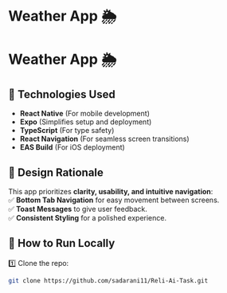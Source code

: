 ﻿# Weather App 🌦️
# Weather App 🌦️  

## 📌 Technologies Used  
- **React Native** (For mobile development)  
- **Expo** (Simplifies setup and deployment)  
- **TypeScript** (For type safety)  
- **React Navigation** (For seamless screen transitions)  
- **EAS Build** (For iOS deployment)  

## 🎨 Design Rationale  
This app prioritizes **clarity, usability, and intuitive navigation**:  
✅ **Bottom Tab Navigation** for easy movement between screens.  
✅ **Toast Messages** to give user feedback.  
✅ **Consistent Styling** for a polished experience.  

## 🚀 How to Run Locally  
1️⃣ Clone the repo:  
```bash
git clone https://github.com/sadarani11/Reli-Ai-Task.git
